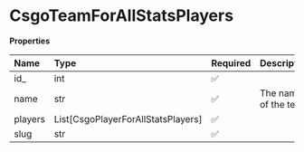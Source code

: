 # CsgoTeamForAllStatsPlayers

**Properties**

| Name    | Type                               | Required | Description           |
| :------ | :--------------------------------- | :------- | :-------------------- |
| id\_    | int                                | ✅       |                       |
| name    | str                                | ✅       | The name of the team. |
| players | List[CsgoPlayerForAllStatsPlayers] | ✅       |                       |
| slug    | str                                | ✅       |                       |

<!-- This file was generated by liblab | https://liblab.com/ -->
